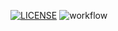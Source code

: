 [![LICENSE](https://img.shields.io/github/license/gio7777777/sem.svg?style=flat-square)](https://github.com/gio7777777/sem/blob/master/LICENSE)
![workflow](https://github.com/gio7777777/sem/actions/workflows/main.yml/badge.svg)